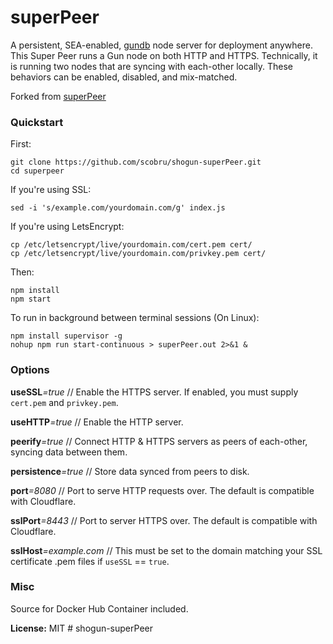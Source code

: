 # superPeer

A persistent, SEA-enabled, [gundb](https://github.com/amark/gun) node server for deployment anywhere. This Super Peer
runs a Gun node on both HTTP and HTTPS. Technically, it is running two nodes that are syncing with each-other locally.
These behaviors can be enabled, disabled, and mix-matched.

Forked from [superPeer](https://github.com/scobru/shogun-superPeer.git)

### Quickstart

First:

```
git clone https://github.com/scobru/shogun-superPeer.git
cd superpeer
```

If you're using SSL:

```
sed -i 's/example.com/yourdomain.com/g' index.js
```

If you're using LetsEncrypt:

```
cp /etc/letsencrypt/live/yourdomain.com/cert.pem cert/
cp /etc/letsencrypt/live/yourdomain.com/privkey.pem cert/
```

Then:

```
npm install
npm start
```

To run in background between terminal sessions (On Linux):

```
npm install supervisor -g
nohup npm run start-continuous > superPeer.out 2>&1 &
```

### Options

**useSSL**_=true_ // Enable the HTTPS server. If enabled, you must supply `cert.pem` and `privkey.pem`.

**useHTTP**_=true_ // Enable the HTTP server.

**peerify**_=true_ // Connect HTTP & HTTPS servers as peers of each-other, syncing data between them.

**persistence**_=true_ // Store data synced from peers to disk.

**port**_=8080_ // Port to serve HTTP requests over. The default is compatible with Cloudflare.

**sslPort**_=8443_ // Port to server HTTPS over. The default is compatible with Cloudflare.

**sslHost**_=example.com_ // This must be set to the domain matching your SSL certificate .pem files if `useSSL` ==
`true`.

### Misc

Source for Docker Hub Container included.

**License:** MIT
#   s h o g u n - s u p e r P e e r 
 
 
